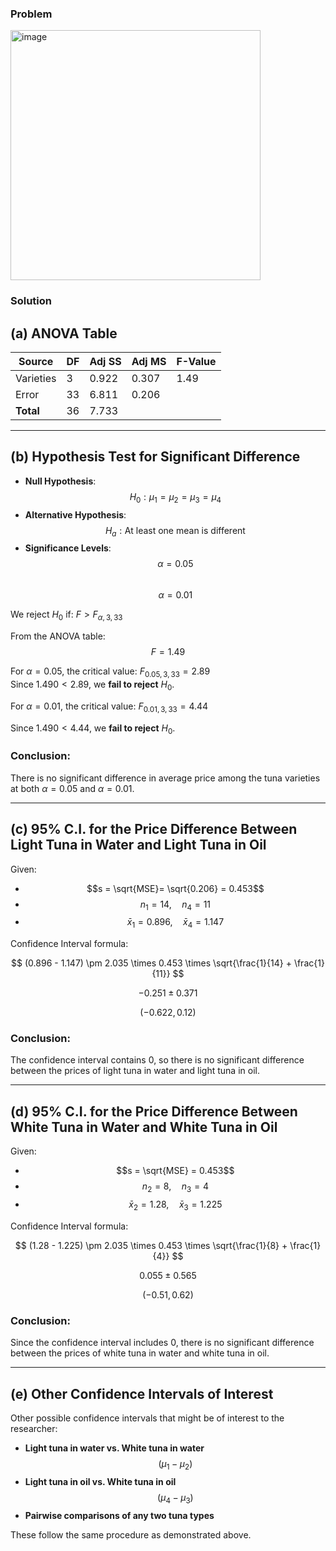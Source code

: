 ### Problem

<img width="400" alt="image" src="https://github.com/user-attachments/assets/624c3c9f-dfde-4338-a5c5-f640fcbec1a0" />

### Solution
## (a) ANOVA Table

| Source     | DF  | Adj SS | Adj MS | F-Value |
|------------|-----|--------|--------|---------|
| Varieties  | 3   | 0.922  | 0.307  | 1.49    |
| Error      | 33  | 6.811  | 0.206  |         |
| **Total**  | 36  | 7.733  |        |         |

---

## (b) Hypothesis Test for Significant Difference

- **Null Hypothesis**:  
  $$H_0: \mu_1 = \mu_2 = \mu_3 = \mu_4$$  
- **Alternative Hypothesis**:  
  $$H_a: \text{At least one mean is different}$$  
- **Significance Levels**:  
  $$\alpha = 0.05$$  
  $$\alpha = 0.01$$  

We reject $H_0$ if: $F > F_{\alpha,3,33}$

From the ANOVA table:  
$$F = 1.49$$  

For $\alpha = 0.05$, the critical value: $F_{0.05,3,33} = 2.89$  
Since $1.490 < 2.89$, we **fail to reject** $H_0$.  

For $\alpha = 0.01$, the critical value: $F_{0.01,3,33} = 4.44$  

Since $1.490 < 4.44$, we **fail to reject** $H_0$.  

### Conclusion:  
There is no significant difference in average price among the tuna varieties at both $\alpha = 0.05$ and $\alpha = 0.01$.

---

## (c) 95% C.I. for the Price Difference Between Light Tuna in Water and Light Tuna in Oil

Given:  
- $$s = \sqrt{MSE}= \sqrt{0.206} = 0.453$$  
- $$n_1 = 14, \quad n_4 = 11$$  
- $$\bar{x}_1 = 0.896, \quad \bar{x}_4 = 1.147$$  

Confidence Interval formula:  

$$
(0.896 - 1.147) \pm 2.035 \times 0.453 \times \sqrt{\frac{1}{14} + \frac{1}{11}}
$$  

$$
-0.251 \pm 0.371
$$  

$$
(-0.622, 0.12)
$$  

### Conclusion:  
The confidence interval contains 0, so there is no significant difference between the prices of light tuna in water and light tuna in oil.

---

## (d) 95% C.I. for the Price Difference Between White Tuna in Water and White Tuna in Oil

Given:  
- $$s = \sqrt{MSE} = 0.453$$  
- $$n_2 = 8, \quad n_3 = 4$$  
- $$\bar{x}_2 = 1.28, \quad \bar{x}_3 = 1.225$$  

Confidence Interval formula:  

$$
(1.28 - 1.225) \pm 2.035 \times 0.453 \times \sqrt{\frac{1}{8} + \frac{1}{4}}
$$  

$$
0.055 \pm 0.565
$$  

$$
(-0.51, 0.62)
$$  

### Conclusion:  
Since the confidence interval includes 0, there is no significant difference between the prices of white tuna in water and white tuna in oil.

---

## (e) Other Confidence Intervals of Interest

Other possible confidence intervals that might be of interest to the researcher:  

- **Light tuna in water vs. White tuna in water** $$ (\mu_1 - \mu_2) $$  
- **Light tuna in oil vs. White tuna in oil** $$ (\mu_4 - \mu_3) $$  
- **Pairwise comparisons of any two tuna types**  

These follow the same procedure as demonstrated above.
